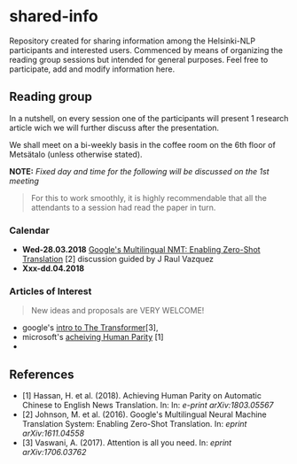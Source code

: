# shared-info
Repository created for sharing information among the Helsinki-NLP participants and interested users.
Commenced by means of organizing the reading group sessions but intended for general purposes. Feel free to participate, add and modify information here.

## Reading group
In a nutshell, on every session one of the participants will present 1 research article wich we will further discuss after the presentation. 

We shall meet on a bi-weekly basis in the coffee room on the 6th floor of Metsätalo (unless otherwise stated). 

**NOTE:** *Fixed day and time for the following will be discussed on the 1st meeting* 
> For this to work smoothly, it is highly recommendable that all the attendants to a session had read the paper in turn.


### Calendar
- **Wed-28.03.2018** [Google's Multilingual NMT: Enabling Zero-Shot Translation](https://arxiv.org/pdf/1611.04558.pdf) [2] discussion guided by J Raul Vazquez 
- **Xxx-dd.04.2018** 

### Articles of Interest 
> New ideas and proposals are VERY WELCOME!
- google's [intro to The Transformer](https://arxiv.org/pdf/1706.03762.pdf)[3],
- microsoft's [acheiving Human Parity](https://www.microsoft.com/en-us/research/uploads/prod/2018/03/final-achieving-human.pdf) [1]
- 

## References 
- [1] Hassan, H. et al. (2018). Achieving Human Parity on Automatic Chinese to English News Translation. In: In: *e-print arXiv:1803.05567*
- [2] Johnson, M. et al. (2016). Google's Multilingual Neural Machine Translation System: Enabling Zero-Shot Translation. In: *eprint arXiv:1611.04558*
- [3] Vaswani, A. (2017). Attention is all you need. In: *eprint arXiv:1706.03762* 
